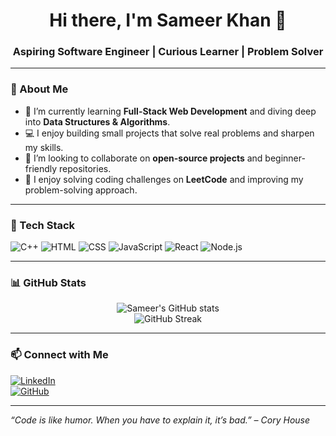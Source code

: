 <h1 align="center">Hi there, I'm Sameer Khan 👋</h1>
<h3 align="center">Aspiring Software Engineer | Curious Learner | Problem Solver</h3>

---

### 🧠 About Me

- 🌱 I’m currently learning **Full-Stack Web Development** and diving deep into **Data Structures & Algorithms**.
- 💻 I enjoy building small projects that solve real problems and sharpen my skills.
- 🤝 I’m looking to collaborate on **open-source projects** and beginner-friendly repositories.
- 🧩 I enjoy solving coding challenges on **LeetCode** and improving my problem-solving approach.
---

### 🔧 Tech Stack

![C++](https://img.shields.io/badge/C++-00599C?style=flat-square&logo=c%2B%2B&logoColor=white)
![HTML](https://img.shields.io/badge/HTML5-e34c26?style=flat-square&logo=html5&logoColor=white)
![CSS](https://img.shields.io/badge/CSS3-1572B6?style=flat-square&logo=css3&logoColor=white)
![JavaScript](https://img.shields.io/badge/JavaScript-F7DF1E?style=flat-square&logo=javascript&logoColor=black)
![React](https://img.shields.io/badge/React-20232a?style=flat-square&logo=react&logoColor=61dafb)
![Node.js](https://img.shields.io/badge/Node.js-43853d?style=flat-square&logo=node.js&logoColor=white)

---

### 📊 GitHub Stats

<p align="center">
  <img src="https://github-readme-stats.vercel.app/api?username=Saamyy-code&show_icons=true&theme=radical" alt="Sameer's GitHub stats" />
  <br />
  <img src="https://github-readme-streak-stats.herokuapp.com/?user=Saamyy-code&theme=radical" alt="GitHub Streak" />
</p>

---

### 📫 Connect with Me

[![LinkedIn](https://img.shields.io/badge/LinkedIn-blue?style=flat-square&logo=linkedin&logoColor=white)](https://linkedin.com)  
[![GitHub](https://img.shields.io/badge/GitHub-100000?style=flat-square&logo=github&logoColor=white)](https://github.com/Saamyy-code)

---

_“Code is like humor. When you have to explain it, it’s bad.” – Cory House_
